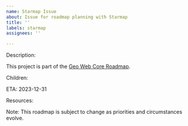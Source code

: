 ```yaml
---
name: Starmap Issue
about: Issue for roadmap planning with Starmap
title: ''
labels: starmap
assignees: ''

---
```


Description: 

This project is part of the [Geo Web Core Roadmap](https://legacy.starmap.site/roadmap/github.com/Geo-Web-Project/docs/issues/18#detail).

Children:

ETA: 
2023-12-31

Resources:

Note: This roadmap is subject to change as priorities and circumstances evolve.

